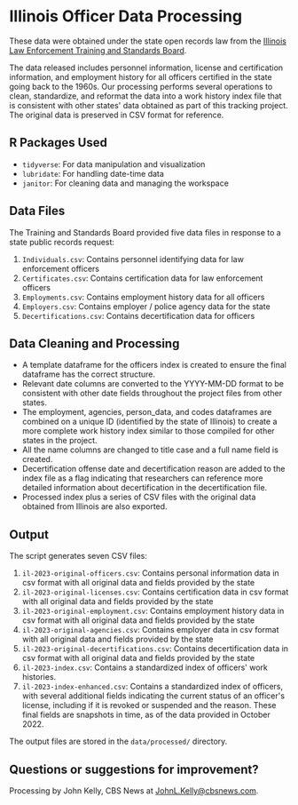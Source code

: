 # Illinois Officer Data Processing

These data were obtained under the state open records law from the [Illinois Law Enforcement Training and Standards Board](https://www.ptb.illinois.gov). 

The data released includes personnel information, license and certification information, and employment history for all officers certified in the state going back to the 1960s. Our processing performs several operations to clean, standardize, and reformat the data into a work history index file that is consistent with other states' data obtained as part of this tracking project. The original data is preserved in CSV format for reference.

## R Packages Used

- `tidyverse`: For data manipulation and visualization
- `lubridate`: For handling date-time data
- `janitor`: For cleaning data and managing the workspace

## Data Files

The Training and Standards Board provided five data files in response to a state public records request:

1. `Individuals.csv`: Contains personnel identifying data for law enforcement officers
2. `Certificates.csv`: Contains certification data for law enforcement officers
3. `Employments.csv`: Contains employment history data for all officers
4. `Employers.csv`: Contains employer / police agency data for the state
5. `Decertifications.csv`: Contains decertification data for officers


## Data Cleaning and Processing

- A template dataframe for the officers index is created to ensure the final dataframe has the correct structure.
- Relevant date columns are converted to the YYYY-MM-DD format to be consistent with other date fields throughout the project files from other states.
- The employment, agencies, person_data, and codes dataframes are combined on a unique ID (identified by the state of Illinois) to create a more complete work history index similar to those compiled for other states in the project.
- All the name columns are changed to title case and a full name field is created.
- Decertification offense date and decertification reason are added to the index file as a flag indicating that researchers can reference more detailed information about decertification in the decertification file. 
- Processed index plus a series of CSV files with the original data obtained from Illinois are also exported.

## Output

The script generates seven CSV files:

1. `il-2023-original-officers.csv`: Contains personal information data in csv format with all original data and fields provided by the state
2. `il-2023-original-licenses.csv`: Contains certification data in csv format with all original data and fields provided by the state
3. `il-2023-original-employment.csv`: Contains employment history data in csv format with all original data and fields provided by the state
4. `il-2023-original-agencies.csv`: Contains employer data in csv format with all original data and fields provided by the state
5. `il-2023-original-decertifications.csv`: Contains decertification data in csv format with all original data and fields provided by the state
6. `il-2023-index.csv`: Contains a standardized index of officers' work histories.
7. `il-2023-index-enhanced.csv`: Contains a standardized index of officers, with several additional fields indicating the current status of an officer's license, including if it is revoked or suspended and the reason. These final fields are snapshots in time, as of the data provided in October 2022.

The output files are stored in the `data/processed/` directory.

## Questions or suggestions for improvement?

Processing by John Kelly, CBS News at JohnL.Kelly@cbsnews.com.